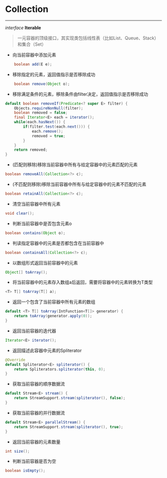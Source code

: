 # Collection
---
*interface* **Iterable**
> 一元容器的顶级接口，其实现类包括线性表（比如List、Queue、Stack）和集合（Set）

- 向当前容器中添加元素
```Java
    boolean add(E e);
```

- 移除指定的元素，返回值指示是否移除成功
```Java
    boolean remove(Object o);
```
- 移除满足条件的元素，移除条件由filter决定，返回值指示是否移除成功
```Java
default boolean removeIf(Predicate<? super E> filter) {
    Objects.requireNonNull(filter);
    boolean removed = false;
    final Iterator<E> each = iterator();
    while(each.hasNext()) {
        if(filter.test(each.next())) {
            each.remove();
            removed = true;
        }
    }
    return removed;
}
```
- (匹配则移除)移除当前容器中所有与给定容器中的元素匹配的元素
```Java
boolean removeAll(Collection<?> c);
```
    
- (不匹配则移除)移除当前容器中所有与给定容器中的元素不匹配的元素
```Java
boolean retainAll(Collection<?> c);
```
    
- 清空当前容器中所有元素
```Java
void clear();
```
- 判断当前容器中是否包含元素o
```Java
boolean contains(Object o);
```
- 判读指定容器中的元素是否都包含在当前容器中
```Java
boolean containsAll(Collection<?> c);
```
- 以数组形式返回当前容器中的元素
```Java
Object[] toArray();
```
- 将当前容器中的元素存入数组a后返回，需要将容器中的元素转换为T类型
```Java
<T> T[] toArray(T[] a);
```
- 返回一个包含了当前容器中所有元素的数组
```Java
default <T> T[] toArray(IntFunction<T[]> generator) {
    return toArray(generator.apply(0));
}
```
- 返回当前容器的迭代器
```Java
Iterator<E> iterator();
```
- 返回描述此容器中元素的Spliterator
```Java
@Override
default Spliterator<E> spliterator() {
    return Spliterators.spliterator(this, 0);
}
```
- 获取当前容器的顺序数据流
```Java
default Stream<E> stream() {
    return StreamSupport.stream(spliterator(), false);
}
```
- 获取当前容器的并行数据流
```Java
default Stream<E> parallelStream() {
    return StreamSupport.stream(spliterator(), true);
}
```
- 返回当前容器的元素数量
```Java
int size();
```
- 判断当前容器是否为空
```Java
boolean isEmpty();
```
    
    
    
    
    
    
    
    
    
    
    
    
    
    
    
